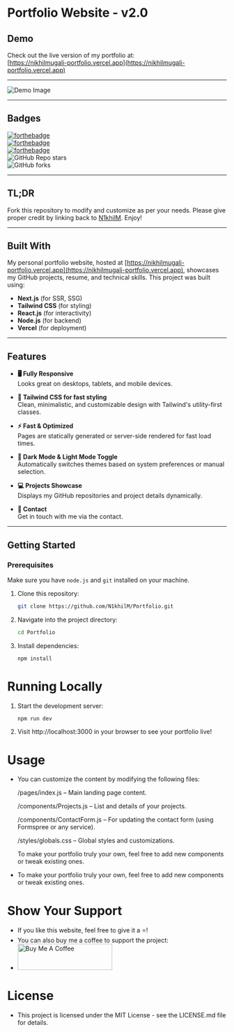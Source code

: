 # Portfolio Website - v2.0

## Demo

Check out the live version of my portfolio at:  
[https://nikhilmugali-portfolio.vercel.app](https://nikhilmugali-portfolio.vercel.app)

---

![Demo Image](./public/portfolio-demo-image.png)

---

## Badges

[![forthebadge](https://forthebadge.com/images/badges/built-with-love.svg)](https://forthebadge.com)  
[![forthebadge](https://forthebadge.com/images/badges/made-with-javascript.svg)](https://forthebadge.com)  
[![forthebadge](https://forthebadge.com/images/badges/open-source.svg)](https://forthebadge.com)  
![GitHub Repo stars](https://img.shields.io/github/stars/N1khilM/Portfolio?color=red&logo=github&style=for-the-badge)  
![GitHub forks](https://img.shields.io/github/forks/N1khilM/Portfolio?color=red&logo=github&style=for-the-badge)

---

## TL;DR

Fork this repository to modify and customize as per your needs. Please give proper credit by linking back to [N1khilM](https://github.com/N1khilM/Portfolio). Enjoy!

---

## Built With

My personal portfolio website, hosted at [https://nikhilmugali-portfolio.vercel.app](https://nikhilmugali-portfolio.vercel.app), showcases my GitHub projects, resume, and technical skills. This project was built using:

- **Next.js** (for SSR, SSG)
- **Tailwind CSS** (for styling)
- **React.js** (for interactivity)
- **Node.js** (for backend)
- **Vercel** (for deployment)

---

## Features

- **🖥️ Fully Responsive**  
  Looks great on desktops, tablets, and mobile devices.

- **🎨 Tailwind CSS for fast styling**  
  Clean, minimalistic, and customizable design with Tailwind's utility-first classes.

- **⚡ Fast & Optimized**  
  Pages are statically generated or server-side rendered for fast load times.

- **🌙 Dark Mode & Light Mode Toggle**  
  Automatically switches themes based on system preferences or manual selection.

- **💻 Projects Showcase**  
  Displays my GitHub repositories and project details dynamically.

- **📝 Contact**  
  Get in touch with me via the contact.

---

## Getting Started

### Prerequisites

Make sure you have `node.js` and `git` installed on your machine.

1. Clone this repository:

   ```bash
   git clone https://github.com/N1khilM/Portfolio.git

   ```

2. Navigate into the project directory:

   ```bash
   cd Portfolio

   ```

3. Install dependencies:

   ```bash
   npm install
   ```

# Running Locally

1. Start the development server:

   ```bash
   npm run dev

   ```

2. Visit http://localhost:3000 in your browser to see your portfolio live!

# Usage

- You can customize the content by modifying the following files:

  /pages/index.js – Main landing page content.

  /components/Projects.js – List and details of your projects.

  /components/ContactForm.js – For updating the contact form (using Formspree or any service).

  /styles/globals.css – Global styles and customizations.

  To make your portfolio truly your own, feel free to add new components or tweak existing ones.

- To make your portfolio truly your own, feel free to add new components or tweak existing ones.

# Show Your Support

- If you like this website, feel free to give it a ⭐️!
- You can also buy me a coffee to support the project:
- <a href="https://www.buymeacoffee.com/nikhilm" target="_blank"><img src="https://cdn.buymeacoffee.com/buttons/v2/default-violet.png" alt="Buy Me A Coffee" height="60px" width="217px"></a>

# License

- This project is licensed under the MIT License - see the LICENSE.md file for details.
